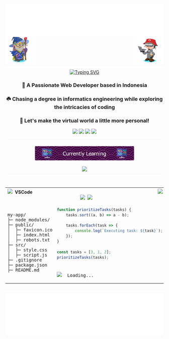 <div align="center">
  <img align="center" src="text.svg" alt="Welcome To, My Github Profile">
  <img align="right" src="octocat1.webp" alt="Avatar Octocat" height="90">
  <img align="left" src="octocat2.webp" alt="Avatar Octocat" height="90">
</div>

<div align="center">
 <img src="hr.svg" align="center">
</div>

<div align="center">
<a href="https://git.io/typing-svg"><img src="https://readme-typing-svg.demolab.com?font=Poppins&size=35&pause=1500&color=87B6F7&center=true&vCenter=true&random=false&width=500&height=100&lines=Hi+There!+%F0%9F%91%8B%F0%9F%8F%BB;I'm+Rakha+Djauhari+%F0%9F%8C%8A;Coding+Addict+%E2%98%95;Tech+Enthusiast+%F0%9F%A7%91%F0%9F%8F%BB%E2%80%8D%F0%9F%92%BB" alt="Typing SVG" /></a>
</div>

<h3 align="center">🔖 A Passionate Web Developer based in Indonesia</h3>
<div align="center">
  <h3>☘️ Chasing a degree in informatics engineering while exploring the intricacies of coding</h3>
</div>
<div align="center">
  <h3>🚀 Let's make the virtual world a little more personal!</h3>
  <a href="https://Discordapp.com/users/622601019733573642"><img src="https://img.shields.io/badge/Discord-5865F2?style=for-the-badge&logo=discord&logoColor=white"><a>
  <a href="https://www.linkedin.com/in/rakha-djauhari/"><img src="https://img.shields.io/badge/LinkedIn-0A66C2?style=for-the-badge&logo=linkedin&logoColor=white"><a>
  <a href="https://www.instagram.com/avergons">
  <img src="https://img.shields.io/badge/Instagram-F77737?style=for-the-badge&logo=instagram&logoColor=white"><a>
  <a href="https://ko-fi.com/rakha">
  <img src="https://img.shields.io/badge/Ko--fi-Support%20Me-red?style=for-the-badge&logo=ko-fi&logoColor=white"><a>
</div>

<div align="center">
 <img src="hr.svg" align="center">
</div>

</br>

<div align="center">
 <img align="center" src="github-header-image.webp" height="50px">
</div>

</br>

<div align="center">
  <img src="https://skillicons.dev/icons?i=html,css,bootstrap,javascript,python,nodejs,vuejs,express,mongodb" />
</div>

<div align="center">
 <img src="hr.svg" align="center">
</div>

</br>

<table align="center">
<tr>
<th colspan="2">
<img src="https://s2.svgbox.net/files.svg?ic=vscode" height="20">&nbsp;&nbsp;VSCode&nbsp;&nbsp;&nbsp;&nbsp;&nbsp;&nbsp;&nbsp;&nbsp;&nbsp;&nbsp;&nbsp;&nbsp;&nbsp;&nbsp;&nbsp;&nbsp;&nbsp;&nbsp;&nbsp;&nbsp;&nbsp;&nbsp;&nbsp;&nbsp;&nbsp;&nbsp;&nbsp;&nbsp;&nbsp;&nbsp;&nbsp;&nbsp;&nbsp;&nbsp;&nbsp;&nbsp;&nbsp;&nbsp;&nbsp;&nbsp;&nbsp;&nbsp;&nbsp;&nbsp;&nbsp;&nbsp;&nbsp;&nbsp;&nbsp;&nbsp;&nbsp;&nbsp;&nbsp;&nbsp;&nbsp;&nbsp;&nbsp;&nbsp;&nbsp;&nbsp;&nbsp;&nbsp;&nbsp;&nbsp;&nbsp;&nbsp;&nbsp;&nbsp;&nbsp;&nbsp;&nbsp;&nbsp;&nbsp;&nbsp;&nbsp;&nbsp;&nbsp;&nbsp;&nbsp;&nbsp;&nbsp;&nbsp;&nbsp;&nbsp;&nbsp;&nbsp;&nbsp;&nbsp;&nbsp;&nbsp;&nbsp;&nbsp;&nbsp;&nbsp;&nbsp;&nbsp;&nbsp;&nbsp;&nbsp;&nbsp;&nbsp;&nbsp;&nbsp;&nbsp;&nbsp;&nbsp;<img src="https://s2.svgbox.net/materialui.svg?ic=circle&color=fabf1e" height="17">&nbsp;&nbsp;<img src="https://s2.svgbox.net/materialui.svg?ic=circle&color=2784f5" height="17">&nbsp;&nbsp;<img src="https://s2.svgbox.net/materialui.svg?ic=circle&color=f5273c" height="17">
</th>
</tr>

<tr>
<td rowspan="3">

<pre>
my-app/
├─ node_modules/
├─ public/
│  ├─ favicon.ico
│  ├─ index.html
│  ├─ robots.txt
├─ src/
│  ├─ style.css
│  ├─ script.js
├─ .gitignore
├─ package.json
├─ README.md
</pre>

</td>
<td>

```js
function prioritizeTasks(tasks) {
    tasks.sort((a, b) => a - b);

    tasks.forEach(task => {
        console.log(`Executing task: ${task}`);
    });
}

const tasks = [3, 1, 2];
prioritizeTasks(tasks);
```

</td>
</tr>

<tr><td></td></tr>

<tr>
<td colspan="2"><pre><img src="https://s2.svgbox.net/loaders.svg?ic=elastic-spinner&color=white" height="15">&nbsp;&nbsp;Loading...</pre></td>
</tr>
</table>

<div align="center">
 <img src="hr.svg" align="center">
</div>

<img src="readmebox-custom.svg" />
